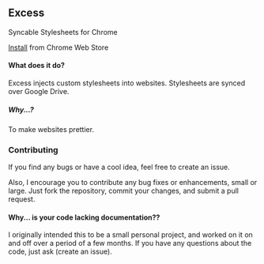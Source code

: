 ## Excess

Syncable Stylesheets for Chrome

[Install](https://chrome.google.com/webstore/detail/omjkmkaelmbkenhkecmpidkjmnnbgaio/) from Chrome Web Store

#### What does it do?

Excess injects custom stylesheets into websites. Stylesheets are synced over Google Drive.

##### Why...?

To make websites prettier.

### Contributing

If you find any bugs or have a cool idea, feel free to create an issue.

Also, I encourage you to contribute any bug fixes or enhancements, small or large. Just fork the repository, commit your changes, and submit a pull request.

#### Why... is your code lacking documentation??

I originally intended this to be a small personal project, and worked on it on and off over a period of a few months. If you have any questions about the code, just ask (create an issue).
